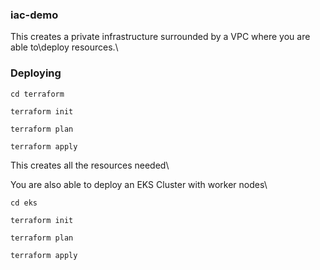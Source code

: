 ### iac-demo
This creates a private infrastructure surrounded by a VPC where you are able to\deploy resources.\
### Deploying
```
cd terraform
```
```
terraform init
```
```
terraform plan
```
```
terraform apply
```
This creates all the resources needed\

You are also able to deploy an EKS Cluster with worker nodes\
```
cd eks
```
```
terraform init
```
```
terraform plan
```
```
terraform apply
```


